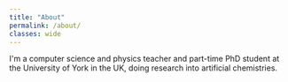 ```yaml
---
title: "About"
permalink: /about/
classes: wide
---
```


I'm a computer science and physics teacher and part-time PhD student at the University of York in the UK, doing research into artificial chemistries.
